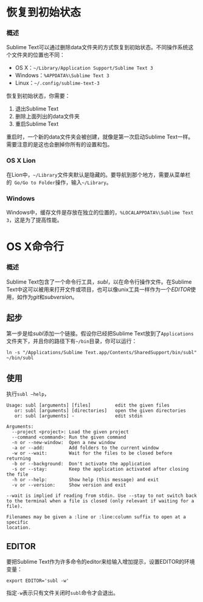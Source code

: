 # 恢复到初始状态

### 概述

Sublime Text可以通过删除data文件夹的方式恢复到初始状态。不同操作系统这个文件夹的位置也不同：

- OS X：`~/Library/Application Support/Sublime Text 3`
- Windows：`%APPDATA%\Sublime Text 3`
- Linux：`~/.config/sublime-text-3`

恢复到初始状态，你需要：

1. 退出Sublime Text
2. 删除上面列出的data文件夹
3. 重启Sublime Text

重启时，一个新的data文件夹会被创建，就像是第一次启动Sublime Text一样。需要注意的是这也会删掉你所有的设置和包。

### OS X Lion

在Lion中，`~/Library`文件夹默认是隐藏的。要导航到那个地方，需要从菜单栏的` Go/Go to Folder`操作，输入`~/Library`。

### Windows

Windows中，缓存文件是存放在独立的位置的，`%LOCALAPPDATA%\Sublime Text 3`，这是为了提高性能。



# OS X命令行

### 概述

Sublime Text包含了一个命令行工具，*subl*，以在命令行操作文件。在Sublime Text中这可以被用来打开文件或项目，也可以像unix工具一样作为一个*EDITOR*使用，如作为*git*和*subversion*。

## 起步

第一步是给*subl*添加一个链接。假设你已经把Sublime Text放到了`Applications`文件夹下，并且你的路径下有`~/bin`目录，你可以运行：

```
ln -s "/Applications/Sublime Text.app/Contents/SharedSupport/bin/subl" ~/bin/subl

```

## 使用

执行`subl —help`，

```shell
Usage: subl [arguments] [files]         edit the given files
   or: subl [arguments] [directories]   open the given directories
   or: subl [arguments] -               edit stdin

Arguments:
  --project <project>: Load the given project
  --command <command>: Run the given command
  -n or --new-window:  Open a new window
  -a or --add:         Add folders to the current window
  -w or --wait:        Wait for the files to be closed before returning
  -b or --background:  Don't activate the application
  -s or --stay:        Keep the application activated after closing the file
  -h or --help:        Show help (this message) and exit
  -v or --version:     Show version and exit

--wait is implied if reading from stdin. Use --stay to not switch back
to the terminal when a file is closed (only relevant if waiting for a file).

Filenames may be given a :line or :line:column suffix to open at a specific
location.
```

## EDITOR

要把Sublime Text作为许多命令的editor来给输入增加提示，设置EDITOR的环境变量：

```
export EDITOR='subl -w'

```

指定`-w`表示只有文件关闭时`subl`命令才会退出。



